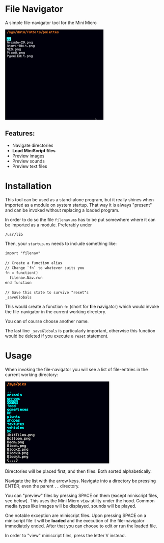 # File Navigator

A simple file-navigator tool for the Mini Micro

![Animation showing usage](animation.gif)

## Features:

* Navigate directories
* **Load MiniScript files**
* Preview images
* Preview sounds
* Preview text files

# Installation

This tool can be used as a stand-alone program, but it really shines when imported as a module on system startup. That way it is always "present" and can be invoked  without replacing a loaded program.

In order to do so the file `filenav.ms` has to be put somewhere where it can be imported as a module. Preferably under 

```
/usr/lib
```

Then, your `startup.ms` needs to include something like:

```
import "filenav"

// Create a function alias
// Change `fn` to whatever suits you
fn = function()
  filenav.Nav.run
end function

// Save this state to survive "reset"s
_saveGlobals
```

This would create a function `fn` (short for **f**ile **n**avigator) which would invoke the file-navigator in the current working directory.

You can of course choose another name.

The last line `_saveGlobals` is particularly important, otherwise this function would be deleted if you execute a `reset` statement.

# Usage

When invoking the file-navigator you will see a list of file-entries in the current working directory:

![screenshot](screenshot.png)

Directories will be placed first, and then files. Both sorted alphabetically.

Navigate the list with the arrow keys. Navigate into a directory be pressing ENTER; even the parent `..` directory.

You can "preview" files by pressing SPACE on them (except miniscript files, see below). This uses the Mini Micro `view` utility under the hood. Common media types like images will be displayed, sounds will be played.

One notable exception are miniscript files. Upon pressing SPACE on a miniscript file it will be **loaded** and the execution of the file-navigator immediately ended. After that you can choose to edit or run the loaded file.

In order to "view" miniscript files, press the letter V instead.
